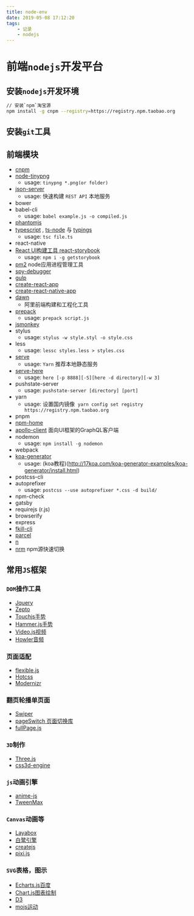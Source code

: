 ```yaml
---
title: node-env
date: 2019-05-08 17:12:20
tags:
    - 记录
    - nodejs
---
```


# 前端`nodejs`开发平台

## 安装`nodejs`开发环境

```bash
// 安装`npm`淘宝源
npm install -g cnpm --registry=https://registry.npm.taobao.org
```

## 安装`git`工具

## 前端模块

- [cnpm](https://npm.taobao.org/)
- [node-tinypng](https://www.npmjs.com/package/node-tinypng)
    + usage: `tinypng *.png(or folder)`
- [json-server](https://www.npmjs.com/package/json-server)
    + usage: 快速构建 `REST API` 本地服务
- bower
- babel-cli
    + usage: `babel example.js -o compiled.js`
- [phantomjs](http://javascript.ruanyifeng.com/tool/phantomjs.html)
- [typescript](https://www.tslang.cn/docs/tutorial.html) , [ts-node](https://github.com/TypeStrong/ts-node) 与 [typings](https://github.com/typings/typings)
    + usage: `tsc file.ts`
- react-native
- [React UI构建工具 react-storybook](https://getstorybook.io/)
    + usage: `npm i -g getstorybook`
- [pm2](https://pm2.io/doc/en/runtime/overview/)  node应用进程管理工具
- [spy-debugger](https://www.npmjs.com/package/spy-debugger)
- [gulp](https://gulpjs.com/)
- [create-react-app](https://github.com/facebookincubator/create-react-app)
- [create-react-native-app](https://github.com/react-community/create-react-native-app)
- [dawn](https://alibaba.github.io/dawn/docs/)
    + 阿里前端构建和工程化工具
- [prepack](https://prepack.io/getting-started.html)
    + usage: `prepack script.js`
- [jsmonkey](https://www.npmjs.com/package/jsmonkey)
- stylus
    + usage: `stylus -w style.styl -o style.css`
- less
    + usage: `lessc styles.less > styles.css`
- [serve](https://www.npmjs.com/package/serve)
    + usage: `Yarn` 推荐本地静态服务
- [serve-here](https://www.npmjs.com/package/serve-here)
    + usage: `here [-p 8888][-S][here -d directory][-w 3]`
- pushstate-server
    + usage: `pushstate-server [directory] [port]`
- yarn
    + usage: 设置国内镜像  `yarn config set registry https://registry.npm.taobao.org`
- pnpm
- [npm-home](https://github.com/sindresorhus/npm-home)
- [apollo-client](https://github.com/apollographql/apollo-client) 面向UI框架的GraphQL客户端
- nodemon
    + usage: `npm install -g nodemon`
- webpack
- [koa-generator](https://github.com/17koa/koa-generator)
    + usage: (koa教程)(http://17koa.com/koa-generator-examples/koa-generator/install.html)
- postcss-cli
- autoprefixer
    + usage: `postcss --use autoprefixer *.css -d build/`
- npm-check
- gatsby
- requirejs (r.js)
- browserify
- express
- [fkill-cli](https://github.com/sindresorhus/fkill-cli)
- [parcel](https://parceljs.org/)
- [n](https://www.npmjs.com/package/n)
- [nrm](https://www.npmjs.com/package/nrm) npm源快速切换

## 常用`JS`框架

<!--more-->

### `DOM`操作工具

- [Jquery](http://apps.bdimg.com/libs/jquery/2.1.4/jquery.min.js)
- [Zepto](http://apps.bdimg.com/libs/zepto/1.1.4/zepto.min.js)
- [Touchjs手势](https://github.com/Clouda-team/touch.code.baidu.com)
- [Hammer.js手势](http://hammerjs.github.io/)
- [Video.js视频](http://videojs.com/)
- [Howler音频](https://github.com/goldfire/howler.js)

### 页面适配

- [flexible.js](https://github.com/sternelee/lib-flexible)
- [Hotcss](https://github.com/sternelee/hotcss)
- [Modernizr](https://github.com/Modernizr/Modernizr)


### 翻页轮播单页面

- [Swiper](http://www.swiper.com.cn/)
- [pageSwitch 页面切换库](https://github.com/sternelee/pageSwitch)
- [fullPage.js](https://github.com/alvarotrigo/fullPage.js)

### `3D`制作

- [Three.js](http://threejs.org/)
- [css3d-engine](https://github.com/shrekshrek/css3d-engine)


### `js`动画引擎

- [anime-js](http://anime-js.com/)
- [TweenMax](http://greensock.com/tweenmax)

### `Canvas`动画等

- [Layabox](http://www.layabox.com/)
- [白鹭引擎](https://www.egret.com/)
- [createjs](http://www.createjs.cc/)
- [pixi.js](http://www.pixijs.com/)

### `SVG`表格，图示

- [Echarts.js百度](http://echarts.baidu.com/index.html)
- [Chart.js图表绘制](http://www.bootcss.com/p/chart.js/)
- [D3](http://d3js.org/)
- [mojs运动](https://github.com/legomushroom/mojs)
